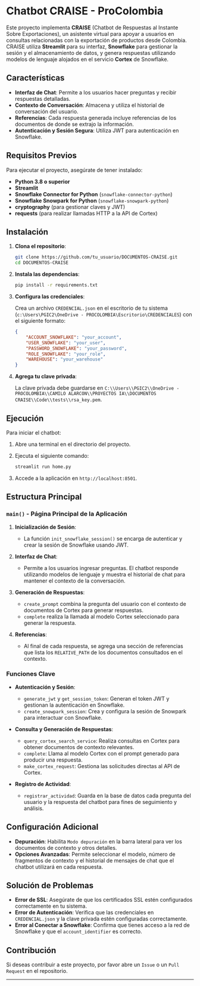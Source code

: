 # Chatbot CRAISE - ProColombia

Este proyecto implementa **CRAISE** (Chatbot de Respuestas al Instante Sobre Exportaciones), un asistente virtual para apoyar a usuarios en consultas relacionadas con la exportación de productos desde Colombia. CRAISE utiliza **Streamlit** para su interfaz, **Snowflake** para gestionar la sesión y el almacenamiento de datos, y genera respuestas utilizando modelos de lenguaje alojados en el servicio **Cortex** de Snowflake.

## Características

- **Interfaz de Chat**: Permite a los usuarios hacer preguntas y recibir respuestas detalladas.
- **Contexto de Conversación**: Almacena y utiliza el historial de conversación del usuario.
- **Referencias**: Cada respuesta generada incluye referencias de los documentos de donde se extrajo la información.
- **Autenticación y Sesión Segura**: Utiliza JWT para autenticación en Snowflake.

## Requisitos Previos

Para ejecutar el proyecto, asegúrate de tener instalado:

- **Python 3.8 o superior**
- **Streamlit**
- **Snowflake Connector for Python** (`snowflake-connector-python`)
- **Snowflake Snowpark for Python** (`snowflake-snowpark-python`)
- **cryptography** (para gestionar claves y JWT)
- **requests** (para realizar llamadas HTTP a la API de Cortex)

## Instalación

1. **Clona el repositorio**:

    ```bash
    git clone https://github.com/tu_usuario/DOCUMENTOS-CRAISE.git
    cd DOCUMENTOS-CRAISE
    ```

2. **Instala las dependencias**:

    ```bash
    pip install -r requirements.txt
    ```

3. **Configura las credenciales**:

   Crea un archivo `CREDENCIAL.json` en el escritorio de tu sistema (`c:\Users\PGIC2\OneDrive - PROCOLOMBIA\Escritorio\CREDENCIALES`) con el siguiente formato:

    ```json
    {
        "ACCOUNT_SNOWFLAKE": "your_account",
        "USER_SNOWFLAKE": "your_user",
        "PASSWORD_SNOWFLAKE": "your_password",
        "ROLE_SNOWFLAKE": "your_role",
        "WAREHOUSE": "your_warehouse"
    }
    ```

4. **Agrega tu clave privada**:

   La clave privada debe guardarse en `C:\\Users\\PGIC2\\OneDrive - PROCOLOMBIA\\CAMILO ALARCON\\PROYECTOS IA\\DOCUMENTOS CRAISE\\Code\\tests\\rsa_key.pem`.

## Ejecución

Para iniciar el chatbot:

1. Abre una terminal en el directorio del proyecto.
2. Ejecuta el siguiente comando:

    ```bash
    streamlit run home.py
    ```

3. Accede a la aplicación en `http://localhost:8501`.

## Estructura Principal

### `main()` - Página Principal de la Aplicación

1. **Inicialización de Sesión**:
   - La función `init_snowflake_session()` se encarga de autenticar y crear la sesión de Snowflake usando JWT.

2. **Interfaz de Chat**:
   - Permite a los usuarios ingresar preguntas. El chatbot responde utilizando modelos de lenguaje y muestra el historial de chat para mantener el contexto de la conversación.

3. **Generación de Respuestas**:
   - `create_prompt` combina la pregunta del usuario con el contexto de documentos de Cortex para generar respuestas.
   - `complete` realiza la llamada al modelo Cortex seleccionado para generar la respuesta.

4. **Referencias**:
   - Al final de cada respuesta, se agrega una sección de referencias que lista los `RELATIVE_PATH` de los documentos consultados en el contexto.

### Funciones Clave

- **Autenticación y Sesión**:
  - `generate_jwt` y `get_session_token`: Generan el token JWT y gestionan la autenticación en Snowflake.
  - `create_snowpark_session`: Crea y configura la sesión de Snowpark para interactuar con Snowflake.

- **Consulta y Generación de Respuestas**:
  - `query_cortex_search_service`: Realiza consultas en Cortex para obtener documentos de contexto relevantes.
  - `complete`: Llama al modelo Cortex con el prompt generado para producir una respuesta.
  - `make_cortex_request`: Gestiona las solicitudes directas al API de Cortex.

- **Registro de Actividad**:
  - `registrar_actividad`: Guarda en la base de datos cada pregunta del usuario y la respuesta del chatbot para fines de seguimiento y análisis.

## Configuración Adicional

- **Depuración**: Habilita `Modo depuración` en la barra lateral para ver los documentos de contexto y otros detalles.
- **Opciones Avanzadas**: Permite seleccionar el modelo, número de fragmentos de contexto y el historial de mensajes de chat que el chatbot utilizará en cada respuesta.

## Solución de Problemas

- **Error de SSL**: Asegúrate de que los certificados SSL estén configurados correctamente en tu sistema.
- **Error de Autenticación**: Verifica que las credenciales en `CREDENCIAL.json` y la clave privada estén configuradas correctamente.
- **Error al Conectar a Snowflake**: Confirma que tienes acceso a la red de Snowflake y que el `account_identifier` es correcto.

## Contribución

Si deseas contribuir a este proyecto, por favor abre un `Issue` o un `Pull Request` en el repositorio. 

---
